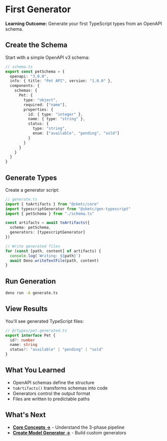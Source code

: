 # First Generator

**Learning Outcome:** Generate your first TypeScript types from an OpenAPI schema.

## Create the Schema

Start with a simple OpenAPI v3 schema:

```typescript
// schema.ts
export const petSchema = {
  openapi: "3.0.0",
  info: { title: "Pet API", version: "1.0.0" },
  components: {
    schemas: {
      Pet: {
        type: "object",
        required: ["name"],
        properties: {
          id: { type: "integer" },
          name: { type: "string" },
          status: { 
            type: "string", 
            enum: ["available", "pending", "sold"] 
          }
        }
      }
    }
  }
}
```

## Generate Types

Create a generator script:

```typescript
// generate.ts
import { toArtifacts } from "@skmtc/core"
import typescriptGenerator from "@skmtc/gen-typescript"
import { petSchema } from "./schema.ts"

const artifacts = await toArtifacts({
  schema: petSchema,
  generators: [typescriptGenerator]
})

// Write generated files
for (const [path, content] of artifacts) {
  console.log(`Writing: ${path}`)
  await Deno.writeTextFile(path, content)
}
```

## Run Generation

```bash
deno run -A generate.ts
```

## View Results

You'll see generated TypeScript files:

```typescript
// @/types/pet.generated.ts
export interface Pet {
  id?: number
  name: string
  status?: "available" | "pending" | "sold"
}
```

## What You Learned

- OpenAPI schemas define the structure
- `toArtifacts()` transforms schemas into code
- Generators control the output format
- Files are written to predictable paths

## What's Next

- **[Core Concepts →](core-concepts.md)** - Understand the 3-phase pipeline
- **[Create Model Generator →](../how-to/create-model-generator.md)** - Build custom generators